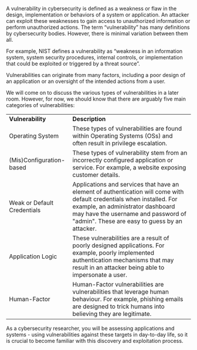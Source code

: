 A vulnerability in cybersecurity is defined as a weakness or flaw in the design, implementation or behaviors of a system or application. An attacker can exploit these weaknesses to gain access to unauthorized information or perform unauthorized actions. The term “vulnerability” has many definitions by cybersecurity bodies. However, there is minimal variation between them all.

For example, NIST defines a vulnerability as “weakness in an information system, system security procedures, internal controls, or implementation that could be exploited or triggered by a threat source”.

Vulnerabilities can originate from many factors, including a poor design of an application or an oversight of the intended actions from a user.

We will come on to discuss the various types of vulnerabilities in a later room. However, for now, we should know that there are arguably five main categories of vulnerabilities:

|   |   |
|---|---|
|**Vulnerability**|**Description**|
|Operating System|These types of vulnerabilities are found within Operating Systems (OSs) and often result in privilege escalation.|
|(Mis)Configuration-based|These types of vulnerability stem from an incorrectly configured application or service. For example, a website exposing customer details.|
|Weak or Default Credentials|Applications and services that have an element of authentication will come with default credentials when installed. For example, an administrator dashboard may have the username and password of "admin". These are easy to guess by an attacker.|
|Application Logic|These vulnerabilities are a result of poorly designed applications. For example, poorly implemented authentication mechanisms that may result in an attacker being able to impersonate a user.|
|Human-Factor|Human-Factor vulnerabilities are vulnerabilities that leverage human behaviour. For example, phishing emails are designed to trick humans into believing they are legitimate.|

As a cybersecurity researcher, you will be assessing applications and systems - using vulnerabilities against these targets in day-to-day life, so it is crucial to become familiar with this discovery and exploitation process.